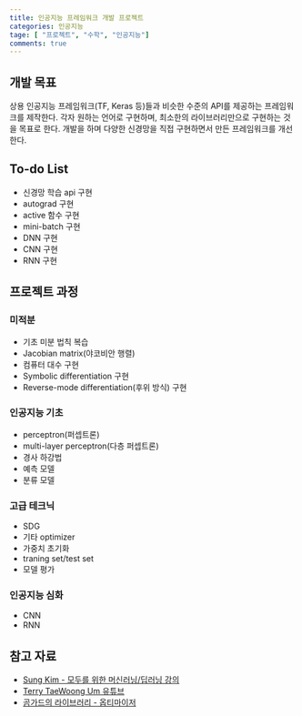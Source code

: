 ```yaml
---
title: 인공지능 프레임워크 개발 프로젝트
categories: 인공지능
tage: [ "프로젝트", "수학", "인공지능"]
comments: true
---
```


## 개발 목표

상용 인공지능 프레임워크(TF, Keras 등)들과 비슷한 수준의 API를 제공하는 프레임워크를 제작한다. 각자 원하는 언어로 구현하며, 최소한의 라이브러리만으로 구현하는 것을 목표로 한다. 개발을 하며 다양한 신경망을 직접 구현하면서 만든 프레임워크를 개선한다.

## To-do List

* 신경망 학습 api 구현
* autograd 구현
* active 함수 구현
* mini-batch 구현
* DNN 구현
* CNN 구현
* RNN 구현

## 프로젝트 과정

### 미적분

* 기초 미분 법칙 복습
* Jacobian matrix(야코비안 행렬)
* 컴퓨터 대수 구현
* Symbolic differentiation 구현
* Reverse-mode differentiation(후위 방식) 구현

### 인공지능 기초

* perceptron(퍼셉트론)
* multi-layer perceptron(다층 퍼셉트론)
* 경사 하강법
* 예측 모델
* 분류 모델

### 고급 테크닉

* SDG
* 기타 optimizer
* 가중치 초기화
* traning set/test set
* 모델 평가

### 인공지능 심화

* CNN
* RNN

## 참고 자료

* [Sung Kim - 모두를 위한 머신러닝/딥러닝 강의](https://hunkim.github.io/ml/)
* [Terry TaeWoong Um 유튜브](https://www.youtube.com/user/TerryTaewoongUm/featured)
* [곰가드의 라이브러리 - 옵티마이저](https://gomguard.tistory.com/187)